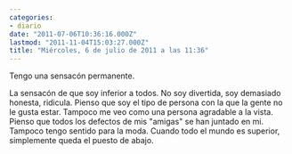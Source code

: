 ```yaml
---
categories:
- diario
date: "2011-07-06T10:36:16.000Z"
lastmod: "2011-11-04T15:03:27.000Z"
title: "Miércoles, 6 de julio de 2011 a las 11:36"
---
```


Tengo una sensacón permanente.

La sensacón de que soy inferior a todos.
No soy divertida, soy demasiado honesta, ridicula. Pienso que soy el tipo de persona con la que la gente no le gusta estar. 
Tampoco me veo como una persona agradable a la vista. Pienso que todos los defectos de mis "amigas" se han juntado en mi. 
Tampoco tengo sentido para la moda.
Cuando todo el mundo es superior, simplemente queda el puesto de abajo.